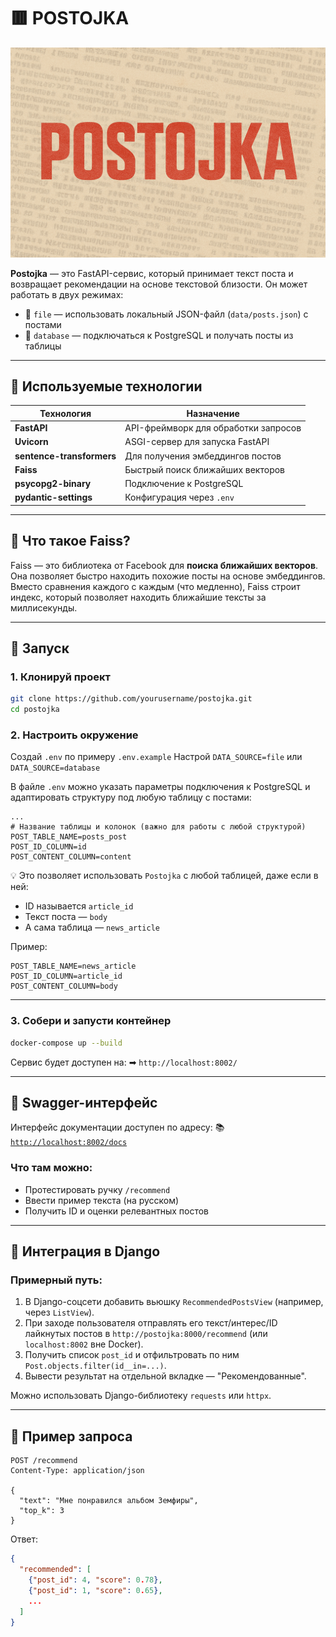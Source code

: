 # 🟥 POSTOJKA

![Postojka logo](./logo.png)

**Postojka** — это FastAPI-сервис, который принимает текст поста и возвращает рекомендации на основе текстовой близости.
Он может работать в двух режимах:

* 📄 `file` — использовать локальный JSON-файл (`data/posts.json`) с постами
* 💢 `database` — подключаться к PostgreSQL и получать посты из таблицы

---

## 🧰 Используемые технологии

| Технология                | Назначение                           |
| ------------------------- | ------------------------------------ |
| **FastAPI**               | API-фреймворк для обработки запросов |
| **Uvicorn**               | ASGI-сервер для запуска FastAPI      |
| **sentence-transformers** | Для получения эмбеддингов постов     |
| **Faiss**                 | Быстрый поиск ближайших векторов     |
| **psycopg2-binary**       | Подключение к PostgreSQL             |
| **pydantic-settings**     | Конфигурация через `.env`            |

---

## 🤖 Что такое Faiss?

Faiss — это библиотека от Facebook для **поиска ближайших векторов**.
Она позволяет быстро находить похожие посты на основе эмбеддингов. Вместо сравнения каждого с каждым (что медленно), Faiss строит индекс, который позволяет находить ближайшие тексты за миллисекунды.

---

## 🚀 Запуск

### 1. Клонируй проект

```bash
git clone https://github.com/yourusername/postojka.git
cd postojka
````

### 2. Настроить окружение

Создай `.env` по примеру `.env.example`
Настрой `DATA_SOURCE=file` или `DATA_SOURCE=database`

В файле `.env` можно указать параметры подключения к PostgreSQL и адаптировать структуру под любую таблицу с постами:

```env
...
# Название таблицы и колонок (важно для работы с любой структурой)
POST_TABLE_NAME=posts_post
POST_ID_COLUMN=id
POST_CONTENT_COLUMN=content
```

💡 Это позволяет использовать `Postojka` с любой таблицей, даже если в ней:

* ID называется `article_id`
* Текст поста — `body`
* А сама таблица — `news_article`

Пример:

```env
POST_TABLE_NAME=news_article
POST_ID_COLUMN=article_id
POST_CONTENT_COLUMN=body
```

---

### 3. Собери и запусти контейнер

```bash
docker-compose up --build
```

Сервис будет доступен на:
➡ `http://localhost:8002/`

---

## 🧪 Swagger-интерфейс

Интерфейс документации доступен по адресу:
📚 [`http://localhost:8002/docs`](http://localhost:8002/docs)

### Что там можно:

* Протестировать ручку `/recommend`
* Ввести пример текста (на русском)
* Получить ID и оценки релевантных постов

---

## 🔌 Интеграция в Django

### Примерный путь:

1. В Django-соцсети добавить вьюшку `RecommendedPostsView` (например, через `ListView`).
2. При заходе пользователя отправлять его текст/интерес/ID лайкнутых постов в `http://postojka:8000/recommend` (или `localhost:8002` вне Docker).
3. Получить список `post_id` и отфильтровать по ним `Post.objects.filter(id__in=...)`.
4. Вывести результат на отдельной вкладке — "Рекомендованные".

Можно использовать Django-библиотеку `requests` или `httpx`.

---

## 🧱 Пример запроса

```http
POST /recommend
Content-Type: application/json

{
  "text": "Мне понравился альбом Земфиры",
  "top_k": 3
}
```

Ответ:

```json
{
  "recommended": [
    {"post_id": 4, "score": 0.78},
    {"post_id": 1, "score": 0.65},
    ...
  ]
}
```